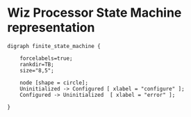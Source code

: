 # Wiz Processor State Machine representation

```graphviz
digraph finite_state_machine {

    forcelabels=true;
	rankdir=TB;
	size="8,5";
    
	node [shape = circle];
	Uninitialized -> Configured [ xlabel = "configure" ];
	Configured -> Uninitialized  [ xlabel = "error" ];

}

```